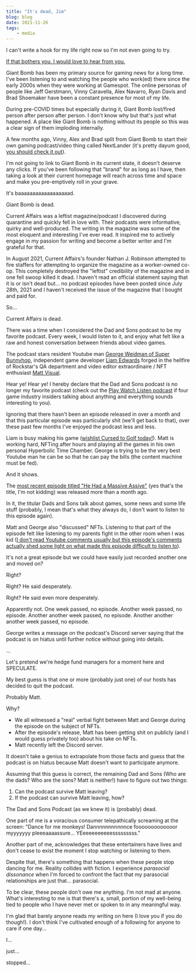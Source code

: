 ```yaml
---
title: "It's dead, Jim"
blog: blog
date: 2021-11-26
tags:
    - media
---
```

I can't write a hook for my life right now so I'm not even going to try.

[If that bothers you, I would love to hear from you.](mailto:fuck-off@strategineer.com)

Giant Bomb has been my primary source for gaming news for a long time. I've been listening to and watching the people who work(ed) there since the early 2000s when they were working at Gamespot. The online personas of people like Jeff Gerstmann, Vinny Caravella, Alex Navarro, Ryan Davis and Brad Shoemaker have been a constant presence for most of my life.

During pre-COVID times but especially during it, Giant Bomb lost/fired person after person after person. I don't know why but that's just what happened. A place like Giant Bomb is nothing without its people so this was a clear sign of them imploding internally.

A few months ago, Vinny, Alex and Brad split from Giant Bomb to start their own gaming podcast/video thing called NextLander (it's pretty dayum good, [you should check it out](https://www.patreon.com/nextlander/)).

I'm not going to link to Giant Bomb in its current state, it doesn't deserve any clicks. If you've been following that "brand" for as long as I have, then taking a look at their current homepage will reach across time and space and make you pre-emptively roll in your grave.

It's baaaaaaaaaaaaaaaaaad.

Giant Bomb is dead.


Current Affairs was a leftist magazine/podcast I discovered during quarantine and quickly fell in love with. Their podcasts were informative, quirky and well-produced. The writing in the magazine was some of the most eloquent and interesting I've ever read. It inspired me to actively engage in my passion for writing and become a better writer and I'm grateful for that.

In August 2021, Current Affairs's founder Nathan J. Robinson attempted to fire staffers for attempting to organize the magazine as a worker-owned co-op. This completely destroyed the "leftist" credibility of the magazine and in one fell swoop killed it dead. I haven't read an official statement saying that it is or isn't dead but... no podcast episodes have been posted since July 28th, 2021 and I haven't received the issue of the magazine that I bought and paid for.

So...

Current Affairs is dead.


There was a time when I considered the Dad and Sons podcast to be my favorite podcast. Every week, I would listen to it, and enjoy what felt like a raw and honest conversation between friends about video games.

The podcast stars resident Youtube man [George Weidman of Super Bunnyhop](https://www.youtube.com/user/bunnyhopshow), independent game developer [Liam Edwards](https://twitter.com/LiamBME) forged in the hellfire of Rockstar's QA department and video editor extraordinaire / NFT enthusiast [Matt Visual](https://twitter.com/mattvisual).

Hear ye! Hear ye! I hereby declare that the Dad and Sons podcast is no longer my favorite podcast (check out the [Play Watch Listen podcast](https://playwatchlisten.libsyn.com/) if four game industry insiders talking about anything and everything sounds interesting to you).

Ignoring that there hasn't been an episode released in over a month and that this particular episode was particularly shit (we'll get back to that), over these past few months I've enjoyed the podcast less and less.

Liam is busy making his game ([wishlist Cursed to Golf today!](https://store.steampowered.com/app/1726120/Cursed_to_Golf/)). Matt is working hard, NFTing after hours and playing all the games in his own personal Hyperbolic Time Chamber. George is trying to be the very best Youtube man he can be so that he can pay the bills (the content machine must be fed).

And it shows.

The [most recent episode titled "He Had a Massive Assive"](https://soundcloud.com/user-872413404/dad-sons-186-he-had-a-massive-assive) (yes that's the title, I'm not kidding) was released more than a month ago.

In it, the titular Dads and Sons talk about games, some news and some life stuff (probably, I mean that's what they always do, I don't want to listen to this episode again).

Matt and George also "discussed" NFTs. Listening to that part of the episode felt like listening to my parents fight in the other room when I was kid ([I don't read Youtube comments usually but this episode's comments actually shed some light on what made this episode difficult to listen to](https://www.youtube.com/watch?v=J4ISOu2yFME)).

It's not a great episode but we could have easily just recorded another one and moved on?

Right?

Right? He said desperately.

Right? He said even more desperately.

Apparently not. One week passed, no episode. Another week passed, no episode. Another another week passed, no episode. Another another another week passed, no episode.

George writes a message on the podcast's Discord server saying that the podcast is on hiatus until further notice without going into details.

...

Let's pretend we're hedge fund managers for a moment here and SPECULATE.

My best guess is that one or more (probably just one) of our hosts has decided to quit the podcast.

Probably Matt.

Why?

- We all witnessed a "real" verbal fight between Matt and George during the episode on the subject of NFTs.
- After the episode's release, Matt has been getting shit on publicly (and I would guess privately too) about his take on NFTs.
- Matt recently left the Discord server.

It doesn't take a genius to extrapolate from those facts and guess that the podcast is on hiatus because Matt doesn't want to participate anymore.

Assuming that this guess is correct, the remaining Dad and Sons (Who are the dads? Who are the sons? Matt is neither!) have to figure out two things:

1. Can the podcast survive Matt leaving?
2. If the podcast can survive Matt leaving, how?

The Dad and Sons Podcast (as we knew it) is (probably) dead.

One part of me is a voracious consumer telepathically screaming at the screen: "Dance for me monkeys! Dannnnnnnnnnnce fooooooooooooor myyyyyyy pleeeaaaassure... YEeeeeeeeeeesssssssss."

Another part of me, acknowledges that these entertainers have lives and don't cease to exist the moment I stop watching or listening to them.

Despite that, there's something that happens when these people stop dancing for me. Reality collides with fiction. I experience _parasocial dissonance_ when I'm forced to confront the fact that my parasocial relationships are just that... parasocial.

To be clear, these people don't owe me anything. I'm not mad at anyone. What's interesting to me is that there's a, small, portion of my well-being tied to people who I have never met or spoken to in any meaningful way.

I'm glad that barely anyone reads my writing on here (I love you if you do though!). I don't think I've cultivated enough of a following for anyone to care if one day...

I...

just...

stopped...
